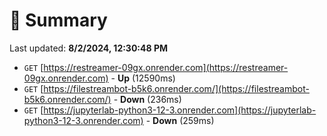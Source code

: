 # 📖 Summary
Last updated: **8/2/2024, 12:30:48 PM**

- `GET` [https://restreamer-09gx.onrender.com](https://restreamer-09gx.onrender.com) - **Up** (12590ms)
- `GET` [https://filestreambot-b5k6.onrender.com/](https://filestreambot-b5k6.onrender.com/) - **Down** (236ms)
- `GET` [https://jupyterlab-python3-12-3.onrender.com](https://jupyterlab-python3-12-3.onrender.com) - **Down** (259ms)
